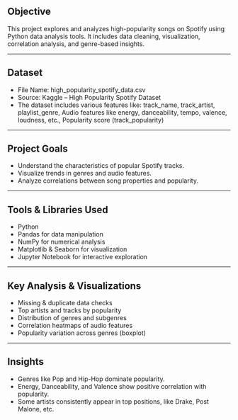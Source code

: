 ## Objective
This project explores and analyzes high-popularity songs on Spotify using Python data analysis tools. It includes data cleaning, visualization, correlation analysis, and genre-based insights.

---

## Dataset
- File Name: high_popularity_spotify_data.csv
- Source: Kaggle – High Popularity Spotify Dataset
- The dataset includes various features like: track_name, track_artist, playlist_genre, Audio features like energy, danceability, tempo, valence, loudness, etc., Popularity score (track_popularity)
  
---

## Project Goals
- Understand the characteristics of popular Spotify tracks.
- Visualize trends in genres and audio features.
- Analyze correlations between song properties and popularity.

---


## Tools & Libraries Used
- Python
- Pandas for data manipulation
- NumPy for numerical analysis
- Matplotlib & Seaborn for visualization
- Jupyter Notebook for interactive exploration

---

## Key Analysis & Visualizations
- Missing & duplicate data checks
- Top artists and tracks by popularity
- Distribution of genres and subgenres
- Correlation heatmaps of audio features
- Popularity variation across genres (boxplot)

---

## Insights
- Genres like Pop and Hip-Hop dominate popularity.
- Energy, Danceability, and Valence show positive correlation with popularity.
- Some artists consistently appear in top positions, like Drake, Post Malone, etc.

